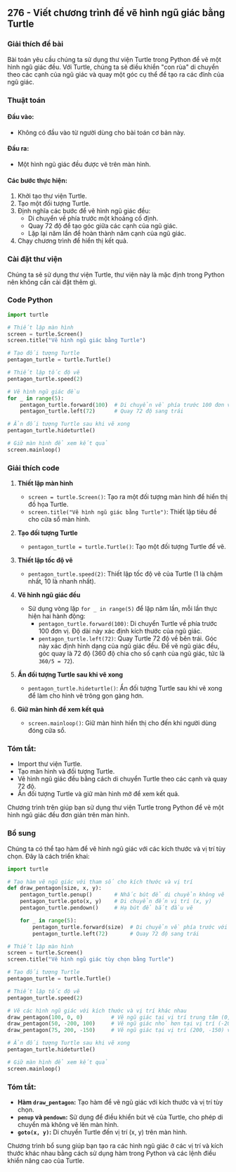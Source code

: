 ## 276 - Viết chương trình để vẽ hình ngũ giác bằng Turtle

### Giải thích đề bài

Bài toán yêu cầu chúng ta sử dụng thư viện Turtle trong Python để vẽ một hình ngũ giác đều. Với Turtle, chúng ta sẽ điều khiển "con rùa" di chuyển theo các cạnh của ngũ giác và quay một góc cụ thể để tạo ra các đỉnh của ngũ giác.

### Thuật toán

#### Đầu vào:

- Không có đầu vào từ người dùng cho bài toán cơ bản này.

#### Đầu ra:

- Một hình ngũ giác đều được vẽ trên màn hình.

#### Các bước thực hiện:

1. Khởi tạo thư viện Turtle.
2. Tạo một đối tượng Turtle.
3. Định nghĩa các bước để vẽ hình ngũ giác đều:
   - Di chuyển về phía trước một khoảng cố định.
   - Quay 72 độ để tạo góc giữa các cạnh của ngũ giác.
   - Lặp lại năm lần để hoàn thành năm cạnh của ngũ giác.
4. Chạy chương trình để hiển thị kết quả.

### Cài đặt thư viện

Chúng ta sẽ sử dụng thư viện Turtle, thư viện này là mặc định trong Python nên không cần cài đặt thêm gì.

### Code Python

```python
import turtle

# Thiết lập màn hình
screen = turtle.Screen()
screen.title("Vẽ hình ngũ giác bằng Turtle")

# Tạo đối tượng Turtle
pentagon_turtle = turtle.Turtle()

# Thiết lập tốc độ vẽ
pentagon_turtle.speed(2)

# Vẽ hình ngũ giác đều
for _ in range(5):
    pentagon_turtle.forward(100)  # Di chuyển về phía trước 100 đơn vị
    pentagon_turtle.left(72)      # Quay 72 độ sang trái

# Ẩn đối tượng Turtle sau khi vẽ xong
pentagon_turtle.hideturtle()

# Giữ màn hình để xem kết quả
screen.mainloop()
```

### Giải thích code

1. **Thiết lập màn hình**

   - `screen = turtle.Screen()`: Tạo ra một đối tượng màn hình để hiển thị đồ họa Turtle.
   - `screen.title("Vẽ hình ngũ giác bằng Turtle")`: Thiết lập tiêu đề cho cửa sổ màn hình.

2. **Tạo đối tượng Turtle**

   - `pentagon_turtle = turtle.Turtle()`: Tạo một đối tượng Turtle để vẽ.

3. **Thiết lập tốc độ vẽ**

   - `pentagon_turtle.speed(2)`: Thiết lập tốc độ vẽ của Turtle (1 là chậm nhất, 10 là nhanh nhất).

4. **Vẽ hình ngũ giác đều**

   - Sử dụng vòng lặp `for _ in range(5)` để lặp năm lần, mỗi lần thực hiện hai hành động:
     - `pentagon_turtle.forward(100)`: Di chuyển Turtle về phía trước 100 đơn vị. Độ dài này xác định kích thước của ngũ giác.
     - `pentagon_turtle.left(72)`: Quay Turtle 72 độ về bên trái. Góc này xác định hình dạng của ngũ giác đều. Để vẽ ngũ giác đều, góc quay là 72 độ (360 độ chia cho số cạnh của ngũ giác, tức là `360/5 = 72`).

5. **Ẩn đối tượng Turtle sau khi vẽ xong**

   - `pentagon_turtle.hideturtle()`: Ẩn đối tượng Turtle sau khi vẽ xong để làm cho hình vẽ trông gọn gàng hơn.

6. **Giữ màn hình để xem kết quả**
   - `screen.mainloop()`: Giữ màn hình hiển thị cho đến khi người dùng đóng cửa sổ.

### Tóm tắt:

- Import thư viện Turtle.
- Tạo màn hình và đối tượng Turtle.
- Vẽ hình ngũ giác đều bằng cách di chuyển Turtle theo các cạnh và quay 72 độ.
- Ẩn đối tượng Turtle và giữ màn hình mở để xem kết quả.

Chương trình trên giúp bạn sử dụng thư viện Turtle trong Python để vẽ một hình ngũ giác đều đơn giản trên màn hình.

### Bổ sung

Chúng ta có thể tạo hàm để vẽ hình ngũ giác với các kích thước và vị trí tùy chọn. Đây là cách triển khai:

```python
import turtle

# Tạo hàm vẽ ngũ giác với tham số cho kích thước và vị trí
def draw_pentagon(size, x, y):
    pentagon_turtle.penup()       # Nhấc bút để di chuyển không vẽ
    pentagon_turtle.goto(x, y)    # Di chuyển đến vị trí (x, y)
    pentagon_turtle.pendown()     # Hạ bút để bắt đầu vẽ

    for _ in range(5):
        pentagon_turtle.forward(size)  # Di chuyển về phía trước với độ dài kích thước 'size'
        pentagon_turtle.left(72)       # Quay 72 độ sang trái

# Thiết lập màn hình
screen = turtle.Screen()
screen.title("Vẽ hình ngũ giác tùy chọn bằng Turtle")

# Tạo đối tượng Turtle
pentagon_turtle = turtle.Turtle()

# Thiết lập tốc độ vẽ
pentagon_turtle.speed(2)

# Vẽ các hình ngũ giác với kích thước và vị trí khác nhau
draw_pentagon(100, 0, 0)         # Vẽ ngũ giác tại vị trí trung tâm (0, 0) với kích thước 100
draw_pentagon(50, -200, 100)     # Vẽ ngũ giác nhỏ hơn tại vị trí (-200, 100) với kích thước 50
draw_pentagon(75, 200, -150)     # Vẽ ngũ giác tại vị trí (200, -150) với kích thước 75

# Ẩn đối tượng Turtle sau khi vẽ xong
pentagon_turtle.hideturtle()

# Giữ màn hình để xem kết quả
screen.mainloop()
```

### Tóm tắt:

- **Hàm `draw_pentagon`:** Tạo hàm để vẽ ngũ giác với kích thước và vị trí tùy chọn.
- **`penup` và `pendown`:** Sử dụng để điều khiển bút vẽ của Turtle, cho phép di chuyển mà không vẽ lên màn hình.
- **`goto(x, y)`:** Di chuyển Turtle đến vị trí (x, y) trên màn hình.

Chương trình bổ sung giúp bạn tạo ra các hình ngũ giác ở các vị trí và kích thước khác nhau bằng cách sử dụng hàm trong Python và các lệnh điều khiển nâng cao của Turtle.
